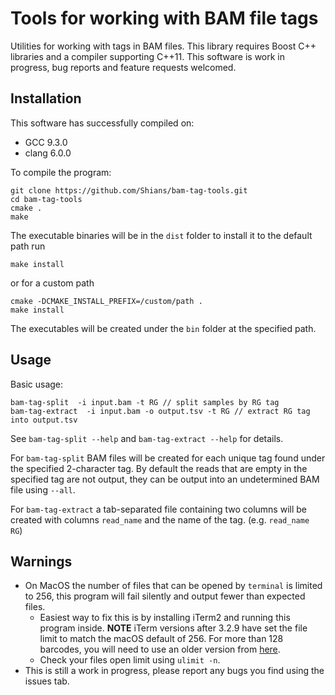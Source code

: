 # Tools for working with BAM file tags

Utilities for working with tags in BAM files. This library requires Boost C++ libraries and a compiler supporting C++11. This software is work in progress, bug reports and feature requests welcomed.

## Installation

This software has successfully compiled on:

* GCC 9.3.0
* clang 6.0.0

To compile the program:

```
git clone https://github.com/Shians/bam-tag-tools.git
cd bam-tag-tools
cmake .
make
```

The executable binaries will be in the `dist` folder to install it to the default path run

```
make install
```

or for a custom path

```
cmake -DCMAKE_INSTALL_PREFIX=/custom/path .
make install
```

The executables will be created under the `bin` folder at the specified path.

## Usage

Basic usage:

```
bam-tag-split  -i input.bam -t RG // split samples by RG tag
bam-tag-extract  -i input.bam -o output.tsv -t RG // extract RG tag into output.tsv
```

See `bam-tag-split --help` and `bam-tag-extract --help` for details.

For `bam-tag-split` BAM files will be created for each unique tag found under the specified 2-character tag. By default the reads that are empty in the specified tag are not output, they can be output into an undetermined BAM file using `--all`.

For `bam-tag-extract` a tab-separated file containing two columns will be created with columns `read_name` and the name of the tag. (e.g. `read_name RG`)

## Warnings

* On MacOS the number of files that can be opened by `terminal` is limited to 256, this program will fail silently and output fewer than expected files.
    * Easiest way to fix this is by installing iTerm2 and running this program inside. **NOTE** iTerm versions after 3.2.9 have set the file limit to match the macOS default of 256. For more than 128 barcodes, you will need to use an older version from [here](https://www.iterm2.com/downloads.html).
    * Check your files open limit using `ulimit -n`.
* This is still a work in progress, please report any bugs you find using the issues tab.

